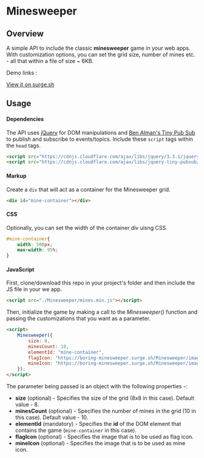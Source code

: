 # Minesweeper

## Overview

A simple API to include the classic **minesweeper** game in your web apps. With customization options, you can set the grid size, number of mines etc. - all that within a file of size ~ 6KB.

Demo links : 

[View it on surge.sh](https://boring-minesweeper.surge.sh/)

## Usage

#### Dependencies

The API uses [jQuery](https://github.com/jquery/jquery) for DOM manipulations and [Ben Alman's Tiny Pub Sub](https://github.com/cowboy/jquery-tiny-pubsub) to publish and subscribe to events/topics.
Include these ```script``` tags within the ```head``` tags.

```html
<script src="https://cdnjs.cloudflare.com/ajax/libs/jquery/3.3.1/jquery.min.js"></script>
<script src="https://cdnjs.cloudflare.com/ajax/libs/jquery-tiny-pubsub/0.7.0/ba-tiny-pubsub.min.js"></script>
```


#### Markup

Create a ```div``` that will act as a container for the Minesweeper grid.

```html
<div id="mine-container"></div>
```


#### CSS

Optionally, you can set the width of the container div uisng CSS.

```CSS
#mine-container{
    width: 500px;
    max-width: 95%;
}
```


#### JavaScript

First, clone/download this repo in your project's folder and then include the JS file in your we app.

```html
<script src="./Minesweeper/mines.min.js"></script>
```

Then, initialize the game by making a call to the *Minesweeper()* function and passing the customizations that you want as a parameter.

```html
<script>
    Minesweeper({
        size: 8,
        minesCount: 10,
        elementId: "mine-container",
        flagIcon: "https://boring-minesweeper.surge.sh/Minesweeper/images/flag.png",
        mineIcon: "https://boring-minesweeper.surge.sh/Minesweeper/images/mine.png"
    });
</script>
```

The parameter being passed is an object with the following properties -:
* **size** (optional) - Specifies the size of the grid (8x8 in this case). Default value - 8.
* **minesCount** (optional) - Specifies the number of mines in the grid (10 in this case). Default value - 10.
* **elementId** (mandatory) - Specifies the **id** of the DOM element that contains the game (```mine-container``` in this case).
* **flagIcon** (optional) - Specifies the image that is to be used as flag icon.
* **mineIcon** (optional) - Specifies the image that is to be used as mine icon.